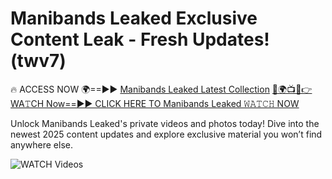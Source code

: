 # Manibands Leaked Exclusive Content Leak - Fresh Updates! (twv7)

🔥 ACCESS NOW 🌍==►► <a href="https://tinyurl.com/3fjeunct" rel="nofollow">Manibands Leaked Latest Collection</a></h3>
[🔴🌍📺📱👉WA𝚃CH Now==►► CLICK HERE TO Manibands Leaked 𝚆𝙰𝚃𝙲𝙷 NOW](https://tinyurl.com/3fjeunct)

Unlock Manibands Leaked's private videos and photos today! Dive into the newest 2025 content updates and explore exclusive material you won’t find anywhere else.


<a href="https://tinyurl.com/3fjeunct" rel="nofollow" data-target="animated-image.originalLink"><img src="https://camo.githubusercontent.com/8a4f000d20f83aca3bf7ec5f350d767afa0574a8a352519fd8cfa583a6f93a33/68747470733a2f2f692e696d6775722e636f6d2f644a486b345a712e676966" alt="WATCH Videos" data-canonical-src="https://i.imgur.com/dJHk4Zq.gif" style="max-width: 100%; display: inline-block;" data-target="animated-image.originalImage"></a>
